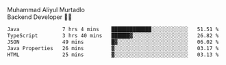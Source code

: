 Muhammad Aliyul Murtadlo
<br>
Backend Developer 👨‍💻
<br>
<!--START_SECTION:waka-->

```txt
Java              7 hrs 4 mins    █████████████░░░░░░░░░░░░   51.51 %
TypeScript        3 hrs 40 mins   ██████▓░░░░░░░░░░░░░░░░░░   26.82 %
JSON              49 mins         █▓░░░░░░░░░░░░░░░░░░░░░░░   06.02 %
Java Properties   26 mins         ▓░░░░░░░░░░░░░░░░░░░░░░░░   03.17 %
HTML              25 mins         ▓░░░░░░░░░░░░░░░░░░░░░░░░   03.13 %
```

<!--END_SECTION:waka-->
